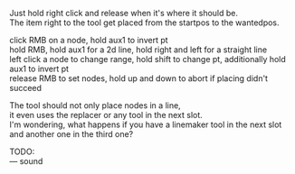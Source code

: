 Just hold right click and release when it's where it should be.  
The item right to the tool get placed from the startpos to the wantedpos.

click RMB on a node, hold aux1 to invert pt  
hold RMB, hold aux1 for a 2d line, hold right and left for a straight line  
left click a node to change range, hold shift to change pt, additionally hold aux1 to invert pt  
release RMB to set nodes, hold up and down to abort if placing didn't succeed

The tool should not only place nodes in a line,  
it even uses the replacer or any tool in the next slot.  
I'm wondering, what happens if you have a linemaker tool in the next slot and another one in the third one?

TODO:  
— sound
